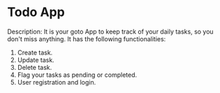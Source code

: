# Todo App

Description: It is your goto App to keep track of your daily tasks, so you don't miss anything. It has the following functionalities:
1. Create task.
2. Update task.
3. Delete task.
4. Flag your tasks as pending or completed.
5. User registration and login.
